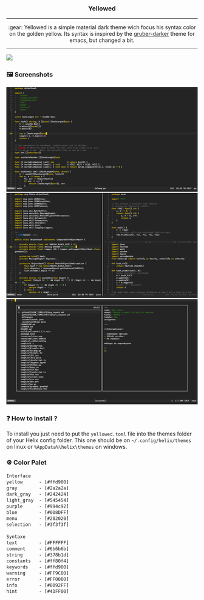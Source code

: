 <h3 align="center">
   Yellowed
</h3>

---

<p align="center">
  :gear: Yellowed is a simple material dark theme wich focus his syntax color on the golden yellow. Its syntax is inspired by the <a href="https://github.com/rexim/gruber-darker-theme">gruber-darker</a> theme for emacs, but changed a bit.</p>

---

<!-- https://shields.io/ -->
[![](https://img.shields.io/badge/license-BSD%203--Clause-blue?style=for-the-badge)]()

### :framed_picture: Screenshots
![screenshot1](./screenshots/screenshot1.png)
![screenshot2](./screenshots/screenshot2.png)
![screenshot3](./screenshots/screenshot3.png)

### :question: How to install ?
To install you just need to put the `yellowed.toml` file into the themes folder of your Helix config folder. This one should be on `~/.config/helix/themes` on linux or `%AppData%\helix\themes` on windows.

### :gear: Color Palet
~~~
Interface
yellow      - [#ffd900]
gray        - [#2a2a2a]
dark_gray   - [#242424]
light_gray  - [#545454]
purple      - [#994c92]
blue        - [#008DFF]
menu        - [#202020]
selection   - [#3f3f3f]

Syntaxe
text        - [#FFFFFF]
comment     - [#6b6b6b]
string      - [#378b1d]
constants   - [#ff80f4]
keywords    - [#ffd900]
warning     - [#FF9C00]
error       - [#FF0000]
info        - [#0092FF]
hint        - [#4DFF00]
~~~